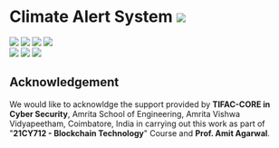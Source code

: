 # Climate Alert System ![](https://img.shields.io/badge/-Live-brightgreen)
![](https://img.shields.io/badge/Batch-21CYS-green) ![](https://img.shields.io/badge/BlockchainCourse-21CY712-green) ![](https://img.shields.io/badge/Focus-Alert_System-yellow)  ![](https://img.shields.io/badge/Focus-Climate-yellow) <br/>
![](https://img.shields.io/badge/Blockchain-Ethereum-blue) ![](https://img.shields.io/badge/NFT-ERC721-blue) ![](https://img.shields.io/badge/Storage-IPFS-blue)





## Acknowledgement
We would like to acknowldge the support provided by **TIFAC-CORE in Cyber Security**, Amrita School of Engineering, Amrita Vishwa Vidyapeetham, Coimbatore, India in carrying out this work as part of "**21CY712 - Blockchain Technology**" Course and **Prof. Amit Agarwal**. 
